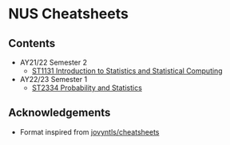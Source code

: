 # NUS Cheatsheets

## Contents

- AY21/22 Semester 2
  - [ST1131 Introduction to Statistics and Statistical Computing](ST1131/st1131-cheatsheet.pdf)
- AY22/23 Semester 1
  - [ST2334 Probability and Statistics](ST2334/st2334-cheatsheet.pdf)

## Acknowledgements

- Format inspired from [jovyntls/cheatsheets](https://github.com/jovyntls/cheatsheets)
